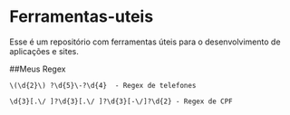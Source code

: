 # Ferramentas-uteis

Esse é um repositório com ferramentas úteis para o desenvolvimento de aplicações e sites. 

##Meus Regex 
```
\(\d{2}\) ?\d{5}\-?\d{4}  - Regex de telefones

\d{3}[.\/ ]?\d{3}[.\/ ]?\d{3}[-\/]?\d{2} - Regex de CPF

```